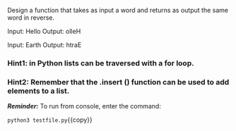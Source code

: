 Design a function that takes as input a word and returns as output the same word in reverse.

Input: Hello
Output: olleH

Input: Earth
Output: htraE

### Hint1: in Python lists can be traversed with a for loop.

### Hint2: Remember that the .insert () function can be used to add elements to a list.

***Reminder:*** To run from console, enter the command:

`python3 testfile.py`{{copy}}
